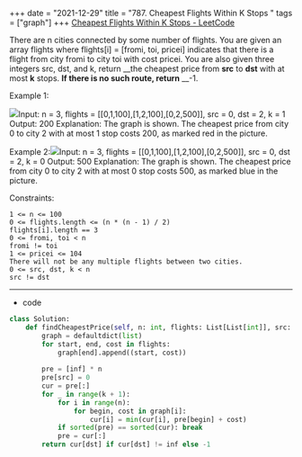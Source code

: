 +++ 
date = "2021-12-29"
title = "787. Cheapest Flights Within K Stops "
tags = ["graph"]
+++
[Cheapest Flights Within K Stops - LeetCode](https://leetcode.com/problems/cheapest-flights-within-k-stops/)

There are n cities connected by some number of flights. You are given an array flights where flights[i] = [fromi, toi, pricei] indicates that there is a flight from city fromi to city toi with cost pricei.
You are also given three integers src, dst, and k, return __the cheapest price from __src__ to __dst__ with at most __k__ stops. __If there is no such route, return__ __-1.
 
Example 1:

![](https://s3-lc-upload.s3.amazonaws.com/uploads/2018/02/16/995.png)Input: n = 3, flights = [[0,1,100],[1,2,100],[0,2,500]], src = 0, dst = 2, k = 1 Output: 200 Explanation: The graph is shown. The cheapest price from city 0 to city 2 with at most 1 stop costs 200, as marked red in the picture. 

Example 2:![](https://s3-lc-upload.s3.amazonaws.com/uploads/2018/02/16/995.png)Input: n = 3, flights = [[0,1,100],[1,2,100],[0,2,500]], src = 0, dst = 2, k = 0 Output: 500 Explanation: The graph is shown. The cheapest price from city 0 to city 2 with at most 0 stop costs 500, as marked blue in the picture. 
 
Constraints:

	1 <= n <= 100
	0 <= flights.length <= (n * (n - 1) / 2)
	flights[i].length == 3
	0 <= fromi, toi < n
	fromi != toi
	1 <= pricei <= 104
	There will not be any multiple flights between two cities.
	0 <= src, dst, k < n
	src != dst

---
- code
```py
class Solution:
    def findCheapestPrice(self, n: int, flights: List[List[int]], src: int, dst: int, k: int) -> int:
        graph = defaultdict(list)
        for start, end, cost in flights:
            graph[end].append((start, cost))
        
        pre = [inf] * n
        pre[src] = 0
        cur = pre[:]
        for _ in range(k + 1):
            for i in range(n):
                for begin, cost in graph[i]:
                    cur[i] = min(cur[i], pre[begin] + cost)
            if sorted(pre) == sorted(cur): break
            pre = cur[:]
        return cur[dst] if cur[dst] != inf else -1
```
